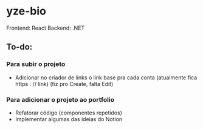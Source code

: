 # yze-bio

Frontend: React
Backend: .NET

## To-do:
### Para subir o projeto 
- Adicionar no criador de links o link base pra cada conta (atualmente fica https : // link) (fiz pro Create, falta Edit)

### Para adicionar o projeto ao portfolio
- Refatorar código (componentes repetidos)
- Implementar algumas das ideias do Notion